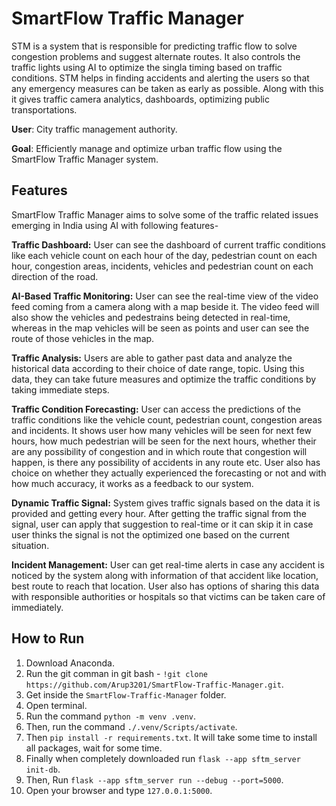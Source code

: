 # SmartFlow Traffic Manager

STM is a system that is responsible for predicting traffic flow to solve congestion problems and suggest alternate routes. It also controls the traffic lights using AI to optimize the singla timing based on traffic conditions. STM helps in finding accidents and alerting the users so that any emergency measures can be taken as early as possible. Along with this it gives traffic camera analytics, dashboards, optimizing public transportations.

**User**: City traffic management authority.

**Goal**: Efficiently manage and optimize urban traffic flow using the SmartFlow Traffic Manager system.

## Features

SmartFlow Traffic Manager aims to solve some of the traffic related issues emerging in India using AI with following features-

**Traffic Dashboard:** User can see the dashboard of current traffic conditions like each vehicle count on each hour of the day, pedestrian count on each hour, congestion areas, incidents, vehicles and pedestrian count on each direction of the road.

**AI-Based Traffic Monitoring:** User can see the real-time view of the video feed coming from a camera along with a map beside it. The video feed will also show the vehicles and pedestrains being detected in real-time, whereas in the map vehicles will be seen as points and user can see the route of those vehicles in the map.

**Traffic Analysis:** Users are able to gather past data and analyze the historical data according to their choice of date range, topic. Using this data, they can take future measures and optimize the traffic conditions by taking immediate steps.

**Traffic Condition Forecasting:** User can access the predictions of the traffic conditions like the vehicle count, pedestrian count, congestion areas and incidents. It shows user how many vehicles will be seen for next few hours, how much pedestrian will be seen for the next hours, whether their are any possibility of congestion and in which route that congestion will happen, is there any possibility of accidents in any route etc. User also has choice on whether they actually experienced the forecasting or not and with how much accuracy, it works as a feedback to our system.

**Dynamic Traffic Signal:** System gives traffic signals based on the data it is provided and getting every hour. After getting the traffic signal from the signal, user can apply that suggestion to real-time or it can skip it in case user thinks the signal is not the optimized one based on the current situation.

**Incident Management:** User can get real-time alerts in case any accident is noticed by the system along with information of that accident like location, best route to reach that location. User also has options of sharing this data with responsible authorities or hospitals so that victims can be taken care of immediately.

## How to Run
1. Download Anaconda.
2. Run the git comman in git bash - `!git clone https://github.com/Arup3201/SmartFlow-Traffic-Manager.git`.
3. Get inside the `SmartFlow-Traffic-Manager` folder.
4. Open terminal.
5. Run the command `python -m venv .venv`.
6. Then, run the command `./.venv/Scripts/activate`.
7. Then `pip install -r requirements.txt`. It will take some time to install all packages, wait for some time.
8. Finally when completely downloaded run `flask --app sftm_server init-db`.
9. Then, Run `flask --app sftm_server run --debug --port=5000`.
10. Open your browser and type `127.0.0.1:5000`.